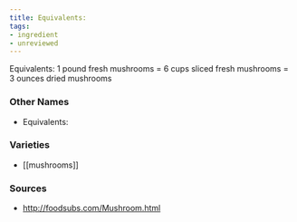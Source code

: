 ```yaml
---
title: Equivalents:
tags:
- ingredient
- unreviewed
---
```

Equivalents: 1 pound fresh mushrooms = 6 cups sliced fresh mushrooms = 3 ounces dried mushrooms

### Other Names

* Equivalents:

### Varieties

* [[mushrooms]]

### Sources
* http://foodsubs.com/Mushroom.html
